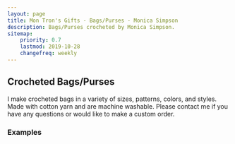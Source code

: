 ```yaml
---
layout: page
title: Mon Tron's Gifts - Bags/Purses - Monica Simpson
description: Bags/Purses crocheted by Monica Simpson.
sitemap:
    priority: 0.7
    lastmod: 2019-10-28
    changefreq: weekly
---
```

## Crocheted Bags/Purses

I make crocheted bags in a variety of sizes, patterns, colors, and styles.  Made with cotton yarn and are machine washable.  Please contact me if you have any questions or would like to make a custom order.

### Examples

<span class="image main"><img src="{{ site.baseurl }}/images/gray-bag.jpeg" alt="" /></span>
<span class="image main"><img src="{{ site.baseurl }}/images/blue-bag.jpeg" alt="" /></span>
<span class="image main"><img src="{{ site.baseurl }}/images/pink-orange-bag.jpeg" alt="" /></span>
<span class="image main"><img src="{{ site.baseurl }}/images/purple-bag.jpeg" alt="" /></span>
<span class="image main"><img src="{{ site.baseurl }}/images/purple-bag2.jpeg" alt="" /></span>
<span class="image main"><img src="{{ site.baseurl }}/images/rainbow-bag.jpeg" alt="" /></span>
<span class="image main"><img src="{{ site.baseurl }}/images/blue-bag-white-strap.jpeg" alt="" /></span>